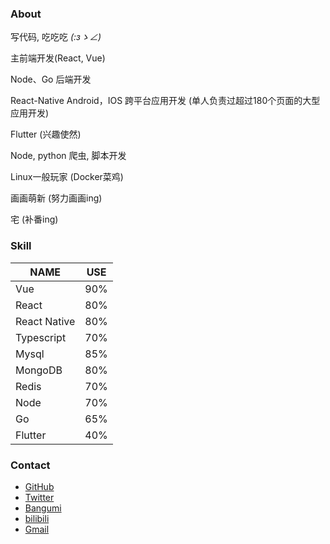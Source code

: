 ### About

写代码, 吃吃吃 _(:зゝ∠)_ 

主前端开发(React, Vue)

Node、Go 后端开发

React-Native Android，IOS 跨平台应用开发 (单人负责过超过180个页面的大型应用开发)

Flutter (兴趣使然)

Node, python 爬虫, 脚本开发

Linux一般玩家 (Docker菜鸡)

画画萌新 (努力画画ing)

宅 (补番ing)



### Skill

NAME | USE 
|----|------|
Vue     | 90%
React   | 80%
React Native| 80%
Typescript| 70%
Mysql   | 85%
MongoDB | 80%
Redis   | 70%
Node    | 70%
Go      | 65%
Flutter | 40%


### Contact

* [GitHub](https://github.com/Beats0)
* [Twitter](https://twitter.com/Beats0Ling)
* [Bangumi](https://bangumi.tv/user/beats0)
* [bilibili](https://space.bilibili.com/598848)
* [Gmail](mailto:Beats01998@gmail.com)
